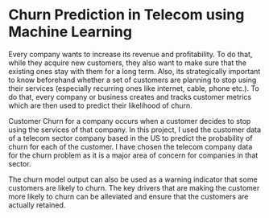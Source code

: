 # Churn Prediction in Telecom using Machine Learning

Every company wants to increase its revenue and profitability. To do that, while they acquire new customers, they also want to make sure that the existing ones stay with them for a long term. Also, its strategically important to know beforehand whether a set of customers are planning to stop using their services (especially recurring ones like internet, cable, phone etc.). To do that, every company or business creates and tracks customer metrics which are then used to predict their likelihood of churn.

Customer Churn for a company occurs when a customer decides to stop using the services of that company. In this project, I used the customer data of a telecom sector company based in the US to predict the probability of churn for each of the customer. I have chosen the telecom company data for the churn problem as it is a major area of concern for companies in that sector.

The churn model output can also be used as a warning indicator that some customers are likely to churn. The key drivers that are making the customer more likely to churn can be alleviated and ensure that the customers are actually retained.
